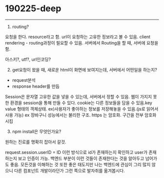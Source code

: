 # 190225-deep

---

1. routing?

요청을 한다. resource라고 함. url이 요청하는 고유한 정보라고 볼 수 있음.
client rendering - routing과정이 필요할 수 있음.
서버에서 Routing을 할 때, 서버에 요청을 함.

아스키?, utf?, url인코딩?

2. get요청이 왔을 때, 새로운 html이 화면에 보여지는데, 서버에서 어떤일을 하는지?

* request분석
* response header를 만듬

Session은 문자열 고유한 값을 넣을 수 있는데, 서버에서 정할 수 있음. 웹이 가지지 못한 환경을 session을 통해 만들 수 있다.
cookie는 다른 정보들을 담을 수 있음.key value 형태의 객체상태. ex)사용자가 좋아하는 정보를 저장해놓을 수 있음.(js로 읽어서 사용 가능) ex 장바구니 성능에서는 불리한 구조.
https 는 암호화. 구간을 전부 암호화시킴

3. npm install은 무엇인가요?

원하는 진로를 명확히 잡아서 갈것.

request.session.userID = ID 이런 방식으로 id가 존재하는지 확인하고 user가 존재하는지 보고 인증이 가능.
백엔드 부분이 이런 것들이 존재한다는 것을 알아두고 넘어가도 좋음. 모든것을 이해하는 것 또한 좋은 태도지만 나는 백엔드에 관심이 그리 많지 않으니 다른 컴포넌트 개발이라던가 그런 쪽으로 발자취를 옮겨봅시다.

